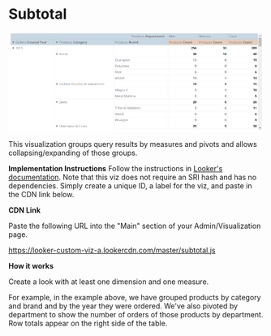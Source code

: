 # Subtotal

![](subtotal.png)

This visualization groups query results by measures and pivots and allows collapsing/expanding of those groups.

**Implementation Instructions**
Follow the instructions in [Looker's documentation](https://docs.looker.com/admin-options/platform/visualizations). Note that this viz does not require an SRI hash and has no dependencies. Simply create a unique ID, a label for the viz, and paste in the CDN link below.

**CDN Link** 

Paste the following URL into the "Main" section of your Admin/Visualization page. 

https://looker-custom-viz-a.lookercdn.com/master/subtotal.js


**How it works**

Create a look with at least one dimension and one measure.

For example, in the example above, we have grouped products by category and brand and by the year they were ordered. We've also pivoted by department to show the number of orders of those products by department. Row totals appear on the right side of the table.
